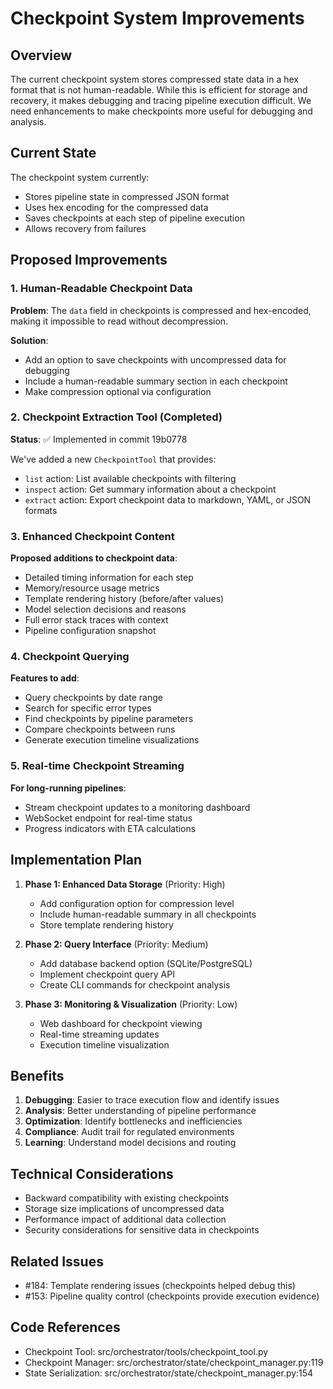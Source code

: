 # Checkpoint System Improvements

## Overview

The current checkpoint system stores compressed state data in a hex format that is not human-readable. While this is efficient for storage and recovery, it makes debugging and tracing pipeline execution difficult. We need enhancements to make checkpoints more useful for debugging and analysis.

## Current State

The checkpoint system currently:
- Stores pipeline state in compressed JSON format
- Uses hex encoding for the compressed data
- Saves checkpoints at each step of pipeline execution
- Allows recovery from failures

## Proposed Improvements

### 1. Human-Readable Checkpoint Data

**Problem**: The `data` field in checkpoints is compressed and hex-encoded, making it impossible to read without decompression.

**Solution**: 
- Add an option to save checkpoints with uncompressed data for debugging
- Include a human-readable summary section in each checkpoint
- Make compression optional via configuration

### 2. Checkpoint Extraction Tool (Completed)

**Status**: ✅ Implemented in commit 19b0778

We've added a new `CheckpointTool` that provides:
- `list` action: List available checkpoints with filtering
- `inspect` action: Get summary information about a checkpoint
- `extract` action: Export checkpoint data to markdown, YAML, or JSON formats

### 3. Enhanced Checkpoint Content

**Proposed additions to checkpoint data**:
- Detailed timing information for each step
- Memory/resource usage metrics
- Template rendering history (before/after values)
- Model selection decisions and reasons
- Full error stack traces with context
- Pipeline configuration snapshot

### 4. Checkpoint Querying

**Features to add**:
- Query checkpoints by date range
- Search for specific error types
- Find checkpoints by pipeline parameters
- Compare checkpoints between runs
- Generate execution timeline visualizations

### 5. Real-time Checkpoint Streaming

**For long-running pipelines**:
- Stream checkpoint updates to a monitoring dashboard
- WebSocket endpoint for real-time status
- Progress indicators with ETA calculations

## Implementation Plan

1. **Phase 1: Enhanced Data Storage** (Priority: High)
   - Add configuration option for compression level
   - Include human-readable summary in all checkpoints
   - Store template rendering history

2. **Phase 2: Query Interface** (Priority: Medium)
   - Add database backend option (SQLite/PostgreSQL)
   - Implement checkpoint query API
   - Create CLI commands for checkpoint analysis

3. **Phase 3: Monitoring & Visualization** (Priority: Low)
   - Web dashboard for checkpoint viewing
   - Real-time streaming updates
   - Execution timeline visualization

## Benefits

1. **Debugging**: Easier to trace execution flow and identify issues
2. **Analysis**: Better understanding of pipeline performance
3. **Optimization**: Identify bottlenecks and inefficiencies
4. **Compliance**: Audit trail for regulated environments
5. **Learning**: Understand model decisions and routing

## Technical Considerations

- Backward compatibility with existing checkpoints
- Storage size implications of uncompressed data
- Performance impact of additional data collection
- Security considerations for sensitive data in checkpoints

## Related Issues

- #184: Template rendering issues (checkpoints helped debug this)
- #153: Pipeline quality control (checkpoints provide execution evidence)

## Code References

- Checkpoint Tool: src/orchestrator/tools/checkpoint_tool.py
- Checkpoint Manager: src/orchestrator/state/checkpoint_manager.py:119
- State Serialization: src/orchestrator/state/checkpoint_manager.py:154